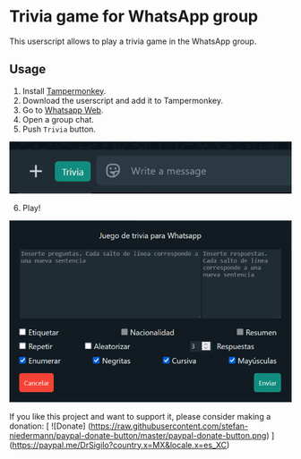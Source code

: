 # Trivia game for WhatsApp group

This userscript allows to play a trivia game in the WhatsApp group.

## Usage

1. Install [Tampermonkey](https://www.tampermonkey.net/).
2. Download the userscript and add it to Tampermonkey.
3. Go to [Whatsapp Web](https://web.whatsapp.com/).
4. Open a group chat.
5. Push `Trivia` button.

![Trivia game for WhatsApp group](misc/button.png)

6. Play!

![Trivia game for WhatsApp group](misc/ui.png)

If you like this project and want to support it, please consider making a donation:
[
  ![Donate]
  (https://raw.githubusercontent.com/stefan-niedermann/paypal-donate-button/master/paypal-donate-button.png)
]
(https://paypal.me/DrSigilo?country.x=MX&locale.x=es_XC)

